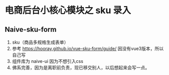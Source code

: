 # 电商后台小核心模块之 sku 录入
## Naive-sku-form 
  1. sku（商品多规格生成表单）
  2. 参考 https://hooray.github.io/vue-sku-form/guide/ 因没有vue3版本，所以自己写
  3. 组件库为 naive-ui 因为不想引入css
  4. 佛系完善，因为是离职前负责，现已移交别人，以后想起来会写一点。
